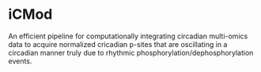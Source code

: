 # iCMod
An efficient pipeline for computationally integrating circadian multi-omics data to acquire normalized cricadian p-sites that are oscillating in a circadian manner truly due to rhythmic phosphorylation/dephosphorylation events.
